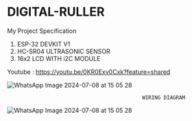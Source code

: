 # DIGITAL-RULLER

My Project Specification
1. ESP-32 DEVKIT V1
2. HC-SR04 ULTRASONIC SENSOR
3. 16x2 LCD WITH i2C MODULE

Youtube : https://youtu.be/0KR0Exv0Cxk?feature=shared

![WhatsApp Image 2024-07-08 at 15 05 28](https://github.com/user-attachments/assets/b664d945-cd42-4029-998c-8d91b94f3ec8)


                                                WIRING DIAGRAM  
                                                
![WhatsApp Image 2024-07-08 at 15 05 28](https://github.com/user-attachments/assets/ffac83ee-aa84-4e2a-b6fb-a1e9fcd32fc3)



